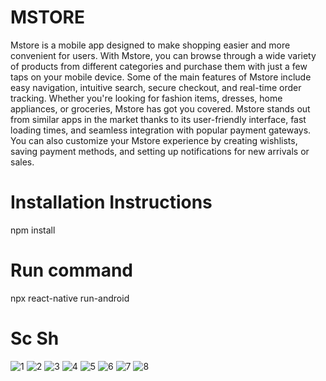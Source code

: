 # MSTORE
Mstore is a mobile app designed to make shopping easier and more convenient for users. With Mstore, you can browse through a wide variety of products from different categories and purchase them with just a few taps on your mobile device.
Some of the main features of Mstore include easy navigation, intuitive search, secure checkout, and real-time order tracking. Whether you're looking for fashion items, dresses, home appliances, or groceries, Mstore has got you covered.
Mstore stands out from similar apps in the market thanks to its user-friendly interface, fast loading times, and seamless integration with popular payment gateways. You can also customize your Mstore experience by creating wishlists, saving payment methods, and setting up notifications for new arrivals or sales.


# Installation Instructions
 npm install 
 # Run command
 npx react-native run-android




# Sc Sh
![1](https://user-images.githubusercontent.com/121944629/221571916-712692b0-e13d-4d3d-8488-5e32af6f2ff1.png)
![2](https://user-images.githubusercontent.com/121944629/221571922-8d10e40d-f1fe-4011-9b43-8164903e4700.png)
![3](https://user-images.githubusercontent.com/121944629/221571929-449f6542-ff4d-46d9-82d2-42e1e29a8d81.png)
![4](https://user-images.githubusercontent.com/121944629/221571933-79fc45b6-4f53-446c-a920-08f8b0a46d44.png)
![5](https://user-images.githubusercontent.com/121944629/221571940-b93faadb-bfc2-40be-a724-094753feed9e.png)
![6](https://user-images.githubusercontent.com/121944629/221571945-2fc1b50c-c727-499c-844d-839177621393.png)
![7](https://user-images.githubusercontent.com/121944629/221571952-741282eb-ff7c-46e9-ade1-2141aad1df78.png)
![8](https://user-images.githubusercontent.com/121944629/221571967-c797aabf-40da-4134-b1d7-479450328af7.png)
